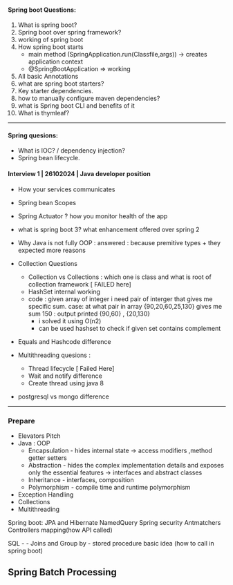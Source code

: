 #### Spring boot Questions: 

1. What is spring boot?
2. Spring boot over spring framework?
3. working of spring boot
4. How spring boot starts 
    - main method (SpringApplication.run(Classfile,args)) -> creates application context
    - @SpringBootApplication => working
5. All basic Annotations 
6. what are spring boot starters?
7. Key starter dependencies.
8. how to manually configure maven dependencies?
9. what is Spring boot CLI and benefits of it
10. What is thymleaf?
---
#### Spring quesions:
- What is IOC? / dependency injection?
- Spring bean lifecycle.


#### **Interview 1 | 26102024 | Java developer position** 
- How your services communicates
- Spring bean Scopes
- Spring Actuator ? how you monitor health of the app
- what is spring boot 3? what enhancement offered over spring 2
- Why Java is not fully OOP : answered :  because premitive types + they expected more reasons
- Collection Questions
    - Collection vs Collections : which one is class and what is root of collection framework [ FAILED here]
    - HashSet internal working 
    - code : given array of integer i need pair of interger that gives me specific sum. 
    case: at what pair in array {90,20,60,25,130} gives me sum 150 : output printed {90,60}  , {20,130} 
        - i solved it using O(n2) 
        - can be used hashset to check if given set contains complement
-  Equals and Hashcode difference 
- Multithreading quesions :
    - Thread lifecycle [ Failed Here]
    - Wait and notify difference
    - Create thread using java 8 

- postgresql vs mongo difference
---
### Prepare
- Elevators Pitch
- Java : 
    OOP 
     - Encapsulation - hides internal state -> access modifiers ,method getter setters
     - Abstraction -  hides the complex implementation details and exposes only the essential features -> interfaces and abstract classes
     - Inheritance - interfaces, composition
     - Polymorphism - compile time and runtime polymorphism
-  Exception Handling
-  Collections 
-  Multithreading
      

Spring boot:
    JPA and Hibernate
    NamedQuery
    Spring security Antmatchers
    Controllers mapping(how API called)

SQL - 
    - Joins and Group by 
    - stored procedure basic idea (how to call in spring boot)

Spring Batch Processing
-------------------------------------